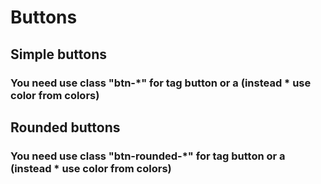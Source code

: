 # Buttons

## Simple buttons

### You need use class "btn-\*" for tag button or a  \(instead \* use color from colors\)

## Rounded buttons

### You need use class "btn-rounded-\*" for tag button or a \(instead \* use color from colors\)

